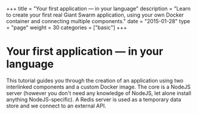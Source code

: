 +++
title = "Your first application — in your language"
description = "Learn to create your first real Giant Swarm application, using your own Docker container and connecting multiple components."
date = "2015-01-28"
type = "page"
weight = 30
categories = ["basic"]
+++

# Your first application — in your language

This tutorial guides you through the creation of an application using two interlinked components and a custom Docker image. The core is a NodeJS server (however you don't need any knowledge of NodeJS, let alone install anything NodeJS-specific). A Redis server is used as a temporary data store and we connect to an external API.
